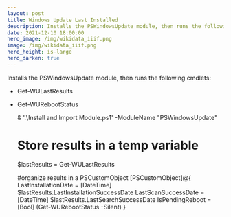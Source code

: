 ```yaml
---
layout: post
title: Windows Update Last Installed
description: Installs the PSWindowsUpdate module, then runs the following cmdlets
date: 2021-12-10 18:00:00
hero_image: /img/wikidata_iiif.png
image: /img/wikidata_iiif.png
hero_height: is-large
hero_darken: true
---
```



Installs the PSWindowsUpdate module, then runs the following cmdlets:
* Get-WULastResults
* Get-WURebootStatus

	& '.\Install and Import Module.ps1' -ModuleName "PSWindowsUpdate"

	# Store results in a temp variable
	$lastResults = Get-WULastResults

	#organize results in a PSCustomObject
	[PSCustomObject]@{
		LastInstallationDate = [DateTime] $lastResults.LastInstallationSuccessDate
		LastScanSuccessDate  = [DateTime] $lastResults.LastSearchSuccessDate
		IsPendingReboot      = [Bool] (Get-WURebootStatus -Silent)
	}